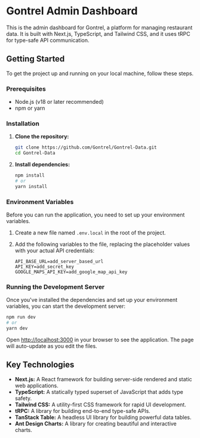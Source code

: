# Gontrel Admin Dashboard

This is the admin dashboard for Gontrel, a platform for managing restaurant data. It is built with Next.js, TypeScript, and Tailwind CSS, and it uses tRPC for type-safe API communication.

## Getting Started

To get the project up and running on your local machine, follow these steps.

### Prerequisites

- Node.js (v18 or later recommended)
- npm or yarn

### Installation

1.  **Clone the repository:**
    ```bash
    git clone https://github.com/Gontrel/Gontrel-Data.git
    cd Gontrel-Data
    ```

2.  **Install dependencies:**
    ```bash
    npm install
    # or
    yarn install
    ```

### Environment Variables

Before you can run the application, you need to set up your environment variables.

1.  Create a new file named `.env.local` in the root of the project.
2.  Add the following variables to the file, replacing the placeholder values with your actual API credentials:

    ```
    API_BASE_URL=add_server_based_url
    API_KEY=add_secret_key
    GOOGLE_MAPS_API_KEY=add_google_map_api_key
    ```

### Running the Development Server

Once you've installed the dependencies and set up your environment variables, you can start the development server:

```bash
npm run dev
# or
yarn dev
```

Open [http://localhost:3000](http://localhost:3000) in your browser to see the application. The page will auto-update as you edit the files.

## Key Technologies

- **Next.js:** A React framework for building server-side rendered and static web applications.
- **TypeScript:** A statically typed superset of JavaScript that adds type safety.
- **Tailwind CSS:** A utility-first CSS framework for rapid UI development.
- **tRPC:** A library for building end-to-end type-safe APIs.
- **TanStack Table:** A headless UI library for building powerful data tables.
- **Ant Design Charts:** A library for creating beautiful and interactive charts.
